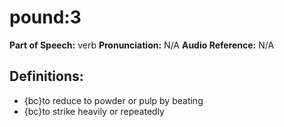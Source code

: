 # pound:3

**Part of Speech:** verb
**Pronunciation:** N/A
**Audio Reference:** N/A

## Definitions:
- {bc}to reduce to powder or pulp by beating
- {bc}to strike heavily or repeatedly
